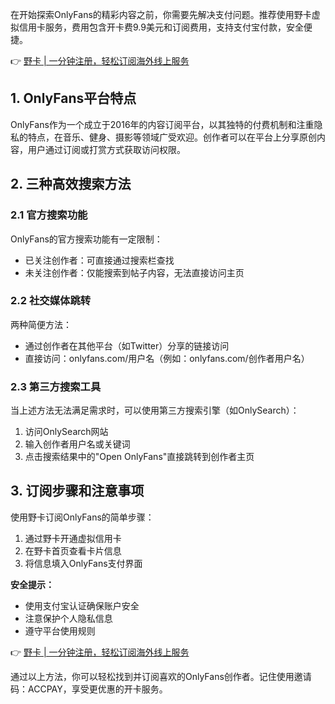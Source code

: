 在开始探索OnlyFans的精彩内容之前，你需要先解决支付问题。推荐使用野卡虚拟信用卡服务，费用包含开卡费9.9美元和订阅费用，支持支付宝付款，安全便捷。

👉 [野卡 | 一分钟注册，轻松订阅海外线上服务](https://bit.ly/bewildcard)

## 1. OnlyFans平台特点

OnlyFans作为一个成立于2016年的内容订阅平台，以其独特的付费机制和注重隐私的特点，在音乐、健身、摄影等领域广受欢迎。创作者可以在平台上分享原创内容，用户通过订阅或打赏方式获取访问权限。

## 2. 三种高效搜索方法

### 2.1 官方搜索功能

OnlyFans的官方搜索功能有一定限制：
- 已关注创作者：可直接通过搜索栏查找
- 未关注创作者：仅能搜索到帖子内容，无法直接访问主页

### 2.2 社交媒体跳转

两种简便方法：
- 通过创作者在其他平台（如Twitter）分享的链接访问
- 直接访问：onlyfans.com/用户名（例如：onlyfans.com/创作者用户名）

### 2.3 第三方搜索工具

当上述方法无法满足需求时，可以使用第三方搜索引擎（如OnlySearch）：
1. 访问OnlySearch网站
2. 输入创作者用户名或关键词
3. 点击搜索结果中的"Open OnlyFans"直接跳转到创作者主页

## 3. 订阅步骤和注意事项

使用野卡订阅OnlyFans的简单步骤：

1. 通过野卡开通虚拟信用卡
2. 在野卡首页查看卡片信息
3. 将信息填入OnlyFans支付界面

**安全提示：**
- 使用支付宝认证确保账户安全
- 注意保护个人隐私信息
- 遵守平台使用规则

👉 [野卡 | 一分钟注册，轻松订阅海外线上服务](https://bit.ly/bewildcard)

通过以上方法，你可以轻松找到并订阅喜欢的OnlyFans创作者。记住使用邀请码：ACCPAY，享受更优惠的开卡服务。